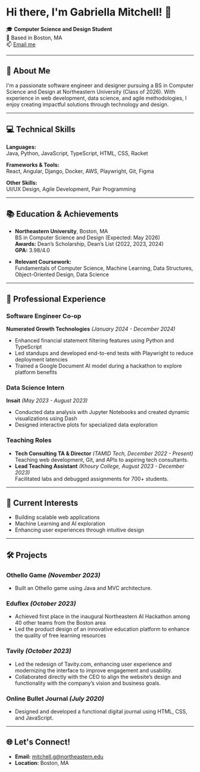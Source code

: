 # Hi there, I'm Gabriella Mitchell! 👋

🎓 **Computer Science and Design Student**  
📍 Based in Boston, MA  
📫 [Email me](mailto:mitchell.g@northeastern.edu)

---

## 🌟 About Me

I'm a passionate software engineer and designer pursuing a BS in Computer Science and Design at Northeastern University (Class of 2026). With experience in web development, data science, and agile methodologies, I enjoy creating impactful solutions through technology and design.

---

## 💻 Technical Skills

**Languages:**  
Java, Python, JavaScript, TypeScript, HTML, CSS, Racket  

**Frameworks & Tools:**  
React, Angular, Django, Docker, AWS, Playwright, Git, Figma  

**Other Skills:**  
UI/UX Design, Agile Development, Pair Programming

---

## 📚 Education & Achievements

- **Northeastern University**, Boston, MA  
  BS in Computer Science and Design (Expected: May 2026)  
  **Awards:** Dean’s Scholarship, Dean’s List (2022, 2023, 2024)  
  **GPA:** 3.98/4.0  

- **Relevant Coursework:**  
  Fundamentals of Computer Science, Machine Learning, Data Structures, Object-Oriented Design, Data Science  

---

## 🏢 Professional Experience

### **Software Engineer Co-op**  
**Numerated Growth Technologies** *(January 2024 - December 2024)*  
- Enhanced financial statement filtering features using Python and TypeScript  
- Led standups and developed end-to-end tests with Playwright to reduce deployment latencies  
- Trained a Google Document AI model during a hackathon to explore platform benefits  

### **Data Science Intern**  
**Insait** *(May 2023 - August 2023)*  
- Conducted data analysis with Jupyter Notebooks and created dynamic visualizations using Dash  
- Designed interactive plots for specialized data exploration  

### **Teaching Roles**  
- **Tech Consulting TA & Director** *(TAMID Tech, December 2022 - Present)*  
  Teaching web development, Git, and APIs to aspiring tech consultants.  
- **Lead Teaching Assistant** *(Khoury College, August 2023 - December 2023)*  
  Facilitated labs and debugged assignments for 700+ students.  

---

## 🌱 Current Interests

- Building scalable web applications  
- Machine Learning and AI exploration  
- Enhancing user experiences through intuitive design  

---

## 🛠️ Projects

### **Othello Game** *(November 2023)*  
- Built an Othello game using Java and MVC architecture.
  
### **Eduflex** *(October 2023)* 
- Achieved first place in the inaugural Northeastern AI Hackathon among 40 other teams from the Boston area
- Led the product design of an innovative education platform to enhance the quality of free learning resources

### **Tavily** *(October 2023)* 
- Led the redesign of Tavity.com, enhancing user experience and modernizing the interface to improve engagement and usability.
- Collaborated directly with the CEO to align the website’s design and functionality with the company’s vision and business goals.
  
### **Online Bullet Journal** *(July 2020)*  
- Designed and developed a functional digital journal using HTML, CSS, and JavaScript.  

---

## 🌐 Let's Connect!

- **Email:** [mitchell.g@northeastern.edu](mailto:mitchell.g@northeastern.edu)  
- **Location:** Boston, MA  
